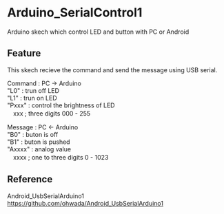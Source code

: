 Arduino_SerialControl1
======================

Arduino skech which control LED and button with PC or Android

## Feature
This skech recieve the command and send the message using USB serial.<br>

Command : PC -> Arduino<br>
"L0" : trun off LED<br>
"L1" : trun on LED<br>
"Pxxx" : control the brightness of LED<br>
　xxx ; three digits 000 - 255<br>

Message : PC <- Arduino<br>
"B0" : buton is off<br>
"B1" : buton is pushed<br>
"Axxxx" : analog value<br>
　xxxx ; one to three digits 0 - 1023<br>

## Reference
Android_UsbSerialArduino1
https://github.com/ohwada/Android_UsbSerialArduino1
